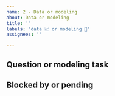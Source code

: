 ```yaml
---
name: 2 - Data or modeling
about: Data or modeling
title: ''
labels: "data 📈 or modeling 🧠"
assignees: ''

---
```


## Question or modeling task

## Blocked by or pending
